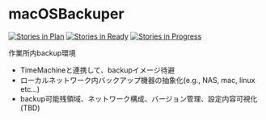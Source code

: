 # macOSBackuper

[![Stories in Plan](https://badge.waffle.io/setminami/macOSBackuper.png?label=Inbox&title=Backlog)](http://waffle.io/setminami/macOSBackuper)
[![Stories in Ready](https://badge.waffle.io/setminami/macOSBackuper.png?label=To%20Do&title=To%20Do)](http://waffle.io/setminami/macOSBackuper)
[![Stories in Progress](https://badge.waffle.io/setminami/macOSBackuper.png?label=In%20Progress&title=In%20Progress)](http://waffle.io/setminami/macOSBackuper)

作業所内backup環境
- TimeMachineと連携して、backupイメージ待避
- ローカルネットワーク内バックアップ機器の抽象化(e.g., NAS, mac, linux etc...)
- backup可能残領域、ネットワーク構成、バージョン管理、設定内容可視化 (TBD)